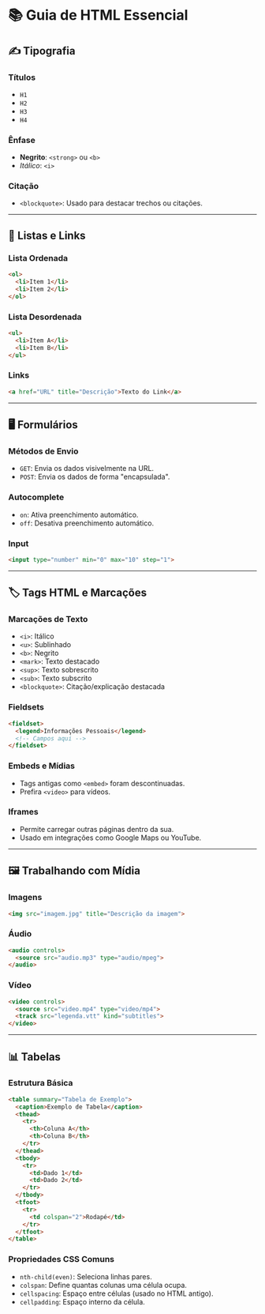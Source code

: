 # 📚 Guia de HTML Essencial

## ✍️ Tipografia

### Títulos

- `H1`
- `H2`
- `H3`
- `H4`

### Ênfase

- **Negrito**: `<strong>` ou `<b>`
- *Itálico*: `<i>`

### Citação

- `<blockquote>`: Usado para destacar trechos ou citações.

---

## 📃 Listas e Links

### Lista Ordenada

```html
<ol>
  <li>Item 1</li>
  <li>Item 2</li>
</ol>
```

### Lista Desordenada

```html
<ul>
  <li>Item A</li>
  <li>Item B</li>
</ul>
```

### Links

```html
<a href="URL" title="Descrição">Texto do Link</a>
```

---

## 🖥️ Formulários

### Métodos de Envio

- `GET`: Envia os dados visivelmente na URL.
- `POST`: Envia os dados de forma "encapsulada".

### Autocomplete

- `on`: Ativa preenchimento automático.
- `off`: Desativa preenchimento automático.

### Input

```html
<input type="number" min="0" max="10" step="1">
```

---

## 🏷️ Tags HTML e Marcações

### Marcações de Texto

- `<i>`: Itálico  
- `<u>`: Sublinhado  
- `<b>`: Negrito  
- `<mark>`: Texto destacado  
- `<sup>`: Texto sobrescrito  
- `<sub>`: Texto subscrito  
- `<blockquote>`: Citação/explicação destacada  

### Fieldsets

```html
<fieldset>
  <legend>Informações Pessoais</legend>
  <!-- Campos aqui -->
</fieldset>
```

### Embeds e Mídias

- Tags antigas como `<embed>` foram descontinuadas.
- Prefira `<video>` para vídeos.

### Iframes

- Permite carregar outras páginas dentro da sua.
- Usado em integrações como Google Maps ou YouTube.

---

## 🖼️ Trabalhando com Mídia

### Imagens

```html
<img src="imagem.jpg" title="Descrição da imagem">
```

### Áudio

```html
<audio controls>
  <source src="audio.mp3" type="audio/mpeg">
</audio>
```

### Vídeo

```html
<video controls>
  <source src="video.mp4" type="video/mp4">
  <track src="legenda.vtt" kind="subtitles">
</video>
```

---

## 📊 Tabelas

### Estrutura Básica

```html
<table summary="Tabela de Exemplo">
  <caption>Exemplo de Tabela</caption>
  <thead>
    <tr>
      <th>Coluna A</th>
      <th>Coluna B</th>
    </tr>
  </thead>
  <tbody>
    <tr>
      <td>Dado 1</td>
      <td>Dado 2</td>
    </tr>
  </tbody>
  <tfoot>
    <tr>
      <td colspan="2">Rodapé</td>
    </tr>
  </tfoot>
</table>
```

### Propriedades CSS Comuns

- `nth-child(even)`: Seleciona linhas pares.
- `colspan`: Define quantas colunas uma célula ocupa.
- `cellspacing`: Espaço entre células (usado no HTML antigo).
- `cellpadding`: Espaço interno da célula.
